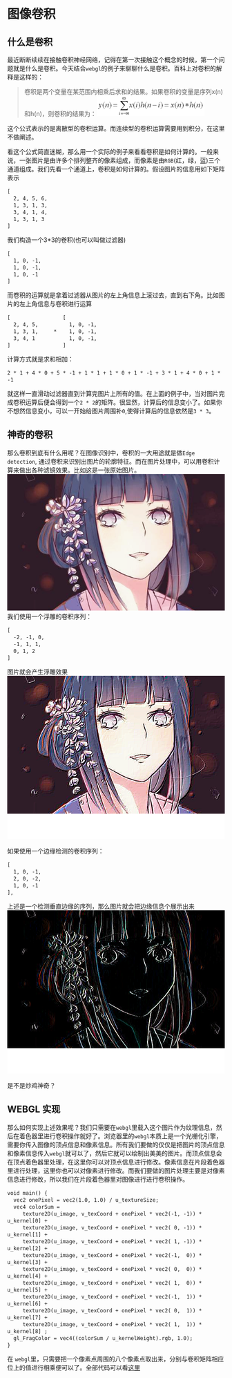 # 图像卷积

## 什么是卷积
最近断断续续在接触卷积神经网络，记得在第一次接触这个概念的时候，第一个问题就是什么是卷积。今天结合`webgl`的例子来聊聊什么是卷积。百科上对卷积的解释是这样的：
> 卷积是两个变量在某范围内相乘后求和的结果。如果卷积的变量是序列x(n)和h(n)，则卷积的结果为：<img src='./images/conv.png'>

这个公式表示的是离散型的卷积运算。而连续型的卷积运算需要用到积分，在这里不做阐述。

看这个公式简直迷糊，那么用一个实际的例子来看看卷积是如何计算的。一般来说，一张图片是由许多个排列整齐的像素组成，而像素是由`RGB`(红，绿，蓝)三个通道组成。我们先看一个通道上，卷积是如何计算的。假设图片的信息用如下矩阵表示
```
[
  2, 4, 5, 6,
  1, 3, 1, 3,
  3, 4, 1, 4,
  1, 3, 1, 3
]
```
我们构造一个3*3的卷积(也可以叫做过滤器)
```
[
  1, 0, -1,
  1, 0, -1,
  1, 0, -1
]
```
而卷积的运算就是拿着过滤器从图片的左上角信息上滚过去，直到右下角。比如图片的左上角信息与卷积进行运算
```
[                 [
  2, 4, 5,          1, 0, -1,
  1, 3, 1,     *    1, 0, -1,
  3, 4, 1           1, 0, -1,
]                 ]
```
计算方式就是求和相加：
```
2 * 1 + 4 * 0 + 5 * -1 + 1 * 1 + 1 * 0 + 1 * -1 + 3 * 1 + 4 * 0 + 1 * -1
```
就这样一直滑动过滤器直到计算完图片上所有的值。在上面的例子中，当对图片完成卷积运算后便会得到一个`2 * 2`的矩阵。很显然，计算后的信息变小了。如果你不想然信息变小，可以一开始给图片周围补`0`,使得计算后的信息依然是`3 * 3`。

## 神奇的卷积
那么卷积到底有什么用呢？在图像识别中，卷积的一大用途就是做`Edge detection`, 通过卷积来识别出图片的轮廓特征。而在图片处理中，可以用卷积计算来做出各种滤镜效果。比如这是一张原始图片。
<img src='./images/foo.png'>
我们使用一个浮雕的卷积序列：
```
[
  -2, -1, 0,
  -1, 1, 1,
  0, 1, 2
]
```
图片就会产生浮雕效果
<img src='./images/download.png'>

如果使用一个边缘检测的卷积序列：
```
[
  1, 0, -1,
  2, 0, -2,
  1, 0, -1
],
```
上述是一个检测垂直边缘的序列，那么图片就会把边缘信息个展示出来
<img src='./images/download2.png'>

是不是炒鸡神奇？

## WEBGL 实现
那么如何实现上述效果呢？我们只需要在`webgl`里载入这个图片作为纹理信息，然后在着色器里进行卷积操作就好了。浏览器里的`webgl`本质上是一个光栅化引擎，需要你传入图像的顶点信息和像素信息。所有我们要做的仅仅是把图片的顶点信息和像素信息传入`webgl`就可以了，然后它就可以绘制出美美的图片。而顶点信息会在顶点着色器里处理，在这里你可以对顶点信息进行修改。像素信息在片段着色器里进行处理，这里你也可以对像素进行修改。而我们要做的图片处理主要是对像素信息进行修改，所以我们在片段着色器里对图像进行进行卷积操作。
```
void main() {
  vec2 onePixel = vec2(1.0, 1.0) / u_textureSize;
  vec4 colorSum =
     texture2D(u_image, v_texCoord + onePixel * vec2(-1, -1)) * u_kernel[0] +
     texture2D(u_image, v_texCoord + onePixel * vec2( 0, -1)) * u_kernel[1] +
     texture2D(u_image, v_texCoord + onePixel * vec2( 1, -1)) * u_kernel[2] +
     texture2D(u_image, v_texCoord + onePixel * vec2(-1,  0)) * u_kernel[3] +
     texture2D(u_image, v_texCoord + onePixel * vec2( 0,  0)) * u_kernel[4] +
     texture2D(u_image, v_texCoord + onePixel * vec2( 1,  0)) * u_kernel[5] +
     texture2D(u_image, v_texCoord + onePixel * vec2(-1,  1)) * u_kernel[6] +
     texture2D(u_image, v_texCoord + onePixel * vec2( 0,  1)) * u_kernel[7] +
     texture2D(u_image, v_texCoord + onePixel * vec2( 1,  1)) * u_kernel[8] ;
  gl_FragColor = vec4((colorSum / u_kernelWeight).rgb, 1.0);
}
```
在 `webgl`里，只需要把一个像素点周围的八个像素点取出来，分别与卷积矩阵相应位上的值进行相乘便可以了。全部代码可以看[这里](https://github.com/MicleMing/ICG-WebGL2/tree/master/src/chapter01/image-processor)
